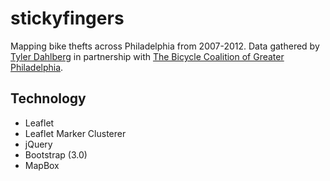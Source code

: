stickyfingers
=============

Mapping bike thefts across Philadelphia from 2007-2012. Data gathered by [Tyler Dahlberg](mailto:tyladee@gmail.com) in partnership with [The Bicycle Coalition of Greater Philadelphia](http://www.bicyclecoalition.org/). 

## Technology

* Leaflet
* Leaflet Marker Clusterer
* jQuery
* Bootstrap (3.0)
* MapBox
